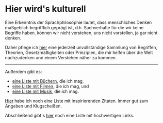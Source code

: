 # Hier wird's kulturell
Eine Erkenntnis der Sprachphilosophie lautet, dass menschliches Denken maßgeblich begrifflich geprägt ist, d.h.
Sachverhalte für die wir keine Begriffe haben, können wir nicht verstehen, uns nicht vorstellen, ja gar nicht denken.

Daher pflege ich [hier](begriffe.md) eine jederzeit unvollständige Sammlung von Begriffen, Theorien, Gesetzmäßigkeiten
oder Prinzipien, die mir helfen über die Welt nachzudenken und einem Verstehen näher zu kommen.

---

Außerdem gibt es:  
- [eine Liste mit Büchern](literatur.md), die ich mag,  
- [eine Liste mit Filmen](filme.md), die ich mag, und  
- [eine Liste mit Musik](musik.md), die ich mag.

[Hier](zitate.md) habe ich noch eine Liste mit inspirierenden Zitaten. Immer gut zum Angeben und Klugscheißen.

Abschließend gibt's [hier](culture_links.md) noch eine Liste mit hochwertigen Links.
